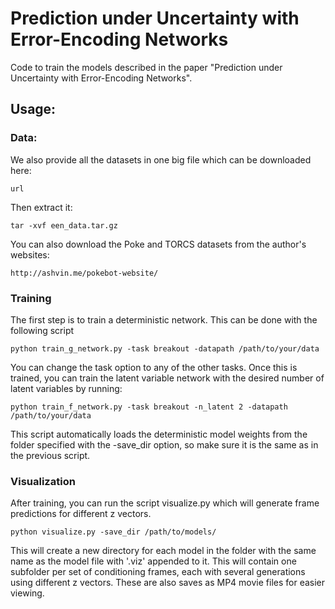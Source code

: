 # Prediction under Uncertainty with Error-Encoding Networks

Code to train the models described in the paper "Prediction under Uncertainty with Error-Encoding Networks". 



## Usage:


### Data:

We also provide all the datasets in one big file which can be downloaded here:

```
url
```

Then extract it:

```
tar -xvf een_data.tar.gz
```

You can also download the Poke and TORCS datasets from the author's websites:

```
http://ashvin.me/pokebot-website/
```


### Training

The first step is to train a deterministic network. This can be done with the following script

```
python train_g_network.py -task breakout -datapath /path/to/your/data
```

You can change the task option to any of the other tasks. 
Once this is trained, you can train the latent variable network with the desired number of latent variables by running:

```
python train_f_network.py -task breakout -n_latent 2 -datapath /path/to/your/data
```

This script automatically loads the deterministic model weights from the folder specified with the -save_dir option, so make sure it is the same as in the previous script. 

### Visualization

After training, you can run the script visualize.py which will generate frame predictions for different z vectors. 

``` 
python visualize.py -save_dir /path/to/models/
```

This will create a new directory for each model in the folder with the same name as the model file with '.viz' appended to it. This will contain one subfolder per set of conditioning frames, each with several generations using different z vectors. These are also saves as MP4 movie files for easier viewing. 


